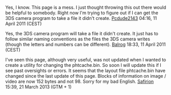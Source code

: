 Yes, I know. This page is a mess. I just thought throwing this out there
would be helpful to somebody. Right now I'm trying to figure out if I
can get the 3DS camera program to take a file it didn't create.
[Pcdude2143](User:Pcdude2143 "wikilink") 04:16, 11 April 2011 (CEST)


Yes, the 3DS camera program will take a file it didn't create. It just
has to follow similar naming conventions as the files the 3DS camera
writes (though the letters and numbers can be different).
[Balrog](User:Balrog "wikilink") 18:33, 11 April 2011 (CEST)

I've seen this page, although very useful, was not updated when I wanted
to create a utility for changing the phtcache.bin. So soon I will update
this if I see past oversights or errors. It seems that the layout file
phtcache.bin have changed since the last update of this page. Blocks of
information on image / video are now 152 bytes and not 98. Sorry for my
bad English. [Safirion](User:Safirion "wikilink") 15:39, 21 March 2013
(GTM + 1)